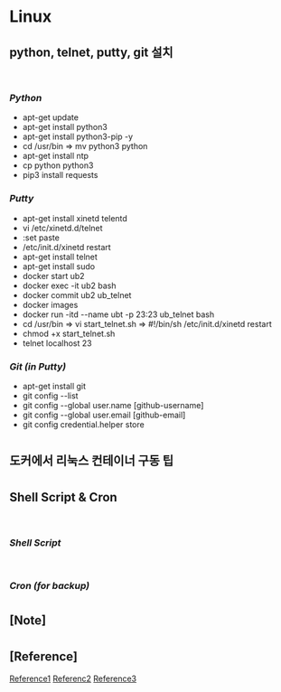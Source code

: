 # Linux

## python, telnet, putty, git 설치

<br>

### _Python_

- apt-get update
- apt-get install python3
- apt-get install python3-pip -y
- cd /usr/bin => mv python3 python
- apt-get install ntp
- cp python python3
- pip3 install requests

### _Putty_

- apt-get install xinetd telentd
- vi /etc/xinetd.d/telnet
- :set paste
- /etc/init.d/xinetd restart
- apt-get install telnet
- apt-get install sudo
- docker start ub2
- docker exec -it ub2 bash
- docker commit ub2 ub_telnet
- docker images
- docker run -itd --name ubt -p 23:23 ub_telnet bash
- cd /usr/bin => vi start_telnet.sh => #!/bin/sh /etc/init.d/xinetd restart
- chmod +x start_telnet.sh
- telnet localhost 23

### _Git (in Putty)_

- apt-get install git
- git config --list
- git config --global user.name [github-username]
- git config --global user.email [github-email]
- git config credential.helper store

#

## 도커에서 리눅스 컨테이너 구동 팁

#

## Shell Script & Cron

<br>

### _Shell Script_

<br>

### _Cron (for backup)_

#

## [Note]

#

## [Reference]

[Reference1](https://www.youtube.com/watch?v=LQauC9s_8z4&list=PLEOnZ6GeucBVj0V5JFQx_6XBbZrrynzMh&index=7)
[Referenc2](https://www.youtube.com/watch?v=9qGVr4W4raY&list=PLEOnZ6GeucBVj0V5JFQx_6XBbZrrynzMh&index=8)
[Reference3](https://www.youtube.com/watch?v=035pZp2R50M&list=PLEOnZ6GeucBVj0V5JFQx_6XBbZrrynzMh&index=9)
